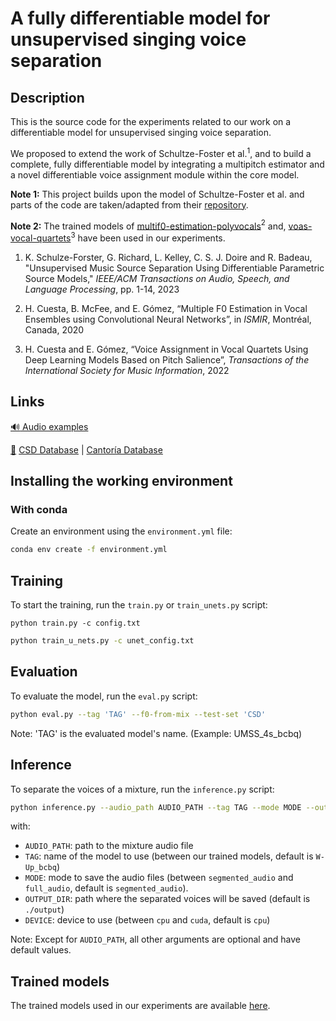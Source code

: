 # A fully differentiable model for unsupervised singing voice separation

## Description

This is the source code for the experiments related to our work on a differentiable model for unsupervised singing voice separation.  

We proposed to extend the work of Schultze-Foster et al.$^{1}$, and to build a complete, fully differentiable model by integrating a multipitch estimator and a novel differentiable voice assignment module within the core model.

__Note 1:__ This project builds upon the model of Schultze-Foster et al. and parts of the code are taken/adapted from their [repository](https://github.com/schufo/umss).

__Note 2:__ The trained models of [multif0-estimation-polyvocals](https://github.com/helenacuesta/multif0-estimation-polyvocals)$^{2}$ and, [voas-vocal-quartets](https://github.com/helenacuesta/voas-vocal-quartets)$^{3}$ have been used in our experiments.

1. K. Schulze-Forster, G. Richard, L. Kelley, C. S. J. Doire and R. Badeau, "Unsupervised Music Source Separation Using Differentiable Parametric Source Models," _IEEE/ACM Transactions on Audio, Speech, and Language Processing_, pp. 1-14, 2023

2. H. Cuesta, B. McFee, and E. Gómez, “Multiple F0 Estimation in Vocal Ensembles using Convolutional Neural Networks”, in _ISMIR_, Montréal, Canada, 2020

3. H. Cuesta and E. Gómez, “Voice Assignment in Vocal Quartets Using Deep Learning Models Based on Pitch Salience”, _Transactions of the International Society for Music Information_, 2022

## Links

[:loud_sound: Audio examples](https://pierrechouteau.github.io/)

[:file_folder:]() [CSD Database](https://zenodo.org/record/1286570#.Y0ZsbNJByUk) | [Cantoría Database](https://zenodo.org/record/5851070)


## Installing the working environment

### With conda

Create an environment using the `environment.yml` file:
```bash
conda env create -f environment.yml
```
    
## Training

To start the training, run the `train.py` or `train_unets.py` script:
```
python train.py -c config.txt
```

```bash
python train_u_nets.py -c unet_config.txt
```

## Evaluation

To evaluate the model, run the `eval.py` script:

```bash
python eval.py --tag 'TAG' --f0-from-mix --test-set 'CSD'
```
Note: 'TAG' is the evaluated model's name. (Example: UMSS_4s_bcbq)


## Inference

To separate the voices of a mixture, run the `inference.py` script:

```bash
python inference.py --audio_path AUDIO_PATH --tag TAG --mode MODE --output_dir OUTPUT_DIR --device DEVICE
```

with:
- `AUDIO_PATH`: path to the mixture audio file
- `TAG`: name of the model to use (between our trained models, default is `W-Up_bcbq`)
- `MODE`: mode to save the audio files (between `segmented_audio` and `full_audio`, default is `segmented_audio`).
- `OUTPUT_DIR`: path where the separated voices will be saved (default is `./output`)
- `DEVICE`: device to use (between `cpu` and `cuda`, default is `cpu`)


Note: Except for `AUDIO_PATH`, all other arguments are optional and have default values.


## Trained models

The trained models used in our experiments are available [here](https://drive.google.com/drive/folders/1OICrCIajHvA-gv7XofF5GWrmEp0ME3e9?usp=drive_link).
